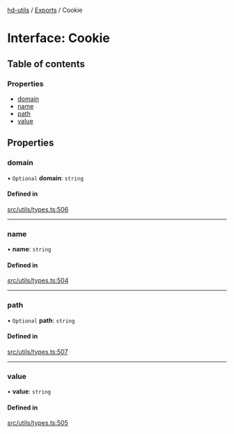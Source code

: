 [hd-utils](../README.md) / [Exports](../modules.md) / Cookie

# Interface: Cookie

## Table of contents

### Properties

- [domain](Cookie.md#domain)
- [name](Cookie.md#name)
- [path](Cookie.md#path)
- [value](Cookie.md#value)

## Properties

### domain

• `Optional` **domain**: `string`

#### Defined in

[src/utils/types.ts:506](https://github.com/AhmadHddad/h-utils/blob/d23f3b0/src/utils/types.ts#L506)

___

### name

• **name**: `string`

#### Defined in

[src/utils/types.ts:504](https://github.com/AhmadHddad/h-utils/blob/d23f3b0/src/utils/types.ts#L504)

___

### path

• `Optional` **path**: `string`

#### Defined in

[src/utils/types.ts:507](https://github.com/AhmadHddad/h-utils/blob/d23f3b0/src/utils/types.ts#L507)

___

### value

• **value**: `string`

#### Defined in

[src/utils/types.ts:505](https://github.com/AhmadHddad/h-utils/blob/d23f3b0/src/utils/types.ts#L505)
